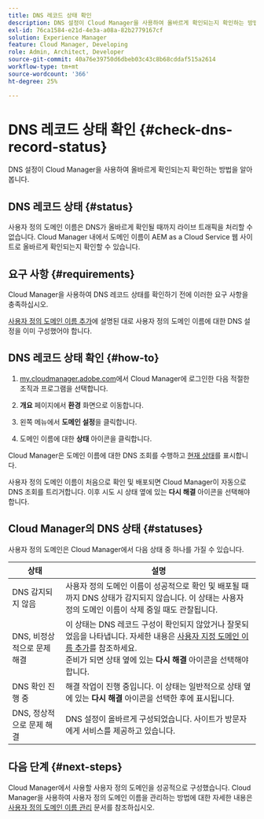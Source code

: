 ```yaml
---
title: DNS 레코드 상태 확인
description: DNS 설정이 Cloud Manager을 사용하여 올바르게 확인되는지 확인하는 방법을 알아봅니다.
exl-id: 76ca1584-e21d-4e3a-a08a-82b2779167cf
solution: Experience Manager
feature: Cloud Manager, Developing
role: Admin, Architect, Developer
source-git-commit: 40a76e39750d6dbeb03c43c8b68cddaf515a2614
workflow-type: tm+mt
source-wordcount: '366'
ht-degree: 25%

---
```



# DNS 레코드 상태 확인 {#check-dns-record-status}

DNS 설정이 Cloud Manager을 사용하여 올바르게 확인되는지 확인하는 방법을 알아봅니다.

## DNS 레코드 상태 {#status}

사용자 정의 도메인 이름은 DNS가 올바르게 확인될 때까지 라이브 트래픽을 처리할 수 없습니다. Cloud Manager 내에서 도메인 이름이 AEM as a Cloud Service 웹 사이트로 올바르게 확인되는지 확인할 수 있습니다.

## 요구 사항 {#requirements}

Cloud Manager을 사용하여 DNS 레코드 상태를 확인하기 전에 이러한 요구 사항을 충족하십시오.

[사용자 정의 도메인 이름 추가](/help/implementing/cloud-manager/custom-domain-names/add-custom-domain-name.md)에 설명된 대로 사용자 정의 도메인 이름에 대한 DNS 설정을 이미 구성했어야 합니다.

## DNS 레코드 상태 확인 {#how-to}

1. [my.cloudmanager.adobe.com](https://my.cloudmanager.adobe.com/)에서 Cloud Manager에 로그인한 다음 적절한 조직과 프로그램을 선택합니다.

1. **개요** 페이지에서 **환경** 화면으로 이동합니다.

1. 왼쪽 메뉴에서 **도메인 설정**&#x200B;을 클릭합니다.

1. 도메인 이름에 대한 **상태** 아이콘을 클릭합니다.

Cloud Manager은 도메인 이름에 대한 DNS 조회를 수행하고 [현재 상태](#statuses)를 표시합니다.

사용자 정의 도메인 이름이 처음으로 확인 및 배포되면 Cloud Manager이 자동으로 DNS 조회를 트리거합니다. 이후 시도 시 상태 옆에 있는 **다시 해결** 아이콘을 선택해야 합니다.

## Cloud Manager의 DNS 상태 {#statuses}

사용자 정의 도메인은 Cloud Manager에서 다음 상태 중 하나를 가질 수 있습니다.

| 상태 | 설명 |
| --- | --- |
| DNS 감지되지 않음 | 사용자 정의 도메인 이름이 성공적으로 확인 및 배포될 때까지 DNS 상태가 감지되지 않습니다. 이 상태는 사용자 정의 도메인 이름이 삭제 중일 때도 관찰됩니다. |
| DNS, 비정상적으로 문제 해결 | 이 상태는 DNS 레코드 구성이 확인되지 않았거나 잘못되었음을 나타냅니다. 자세한 내용은 [사용자 지정 도메인 이름 추가](/help/implementing/cloud-manager/custom-domain-names/add-custom-domain-name.md)를 참조하세요.<br>준비가 되면 상태 옆에 있는 **다시 해결** 아이콘을 선택해야 합니다. |
| DNS 확인 진행 중 | 해결 작업이 진행 중입니다. 이 상태는 일반적으로 상태 옆에 있는 **다시 해결** 아이콘을 선택한 후에 표시됩니다. |
| DNS, 정상적으로 문제 해결 | DNS 설정이 올바르게 구성되었습니다. 사이트가 방문자에게 서비스를 제공하고 있습니다. |

## 다음 단계 {#next-steps}

Cloud Manager에서 사용할 사용자 정의 도메인을 성공적으로 구성했습니다. Cloud Manager을 사용하여 사용자 정의 도메인 이름을 관리하는 방법에 대한 자세한 내용은 [사용자 정의 도메인 이름 관리](/help/implementing/cloud-manager/custom-domain-names/managing-custom-domain-names.md) 문서를 참조하십시오.
